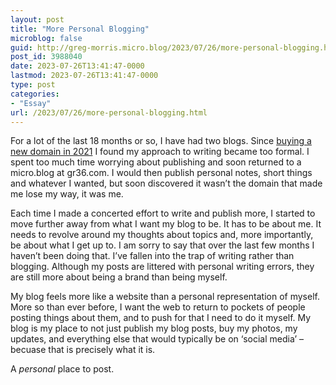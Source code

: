 ```yaml
---
layout: post
title: "More Personal Blogging"
microblog: false
guid: http://greg-morris.micro.blog/2023/07/26/more-personal-blogging.html
post_id: 3988040
date: 2023-07-26T13:41:47-0000
lastmod: 2023-07-26T13:41:47-0000
type: post
categories:
- "Essay"
url: /2023/07/26/more-personal-blogging.html
---
```

For a lot of the last 18 months or so, I have had two blogs. Since [buying a new domain in 2021](/2021/11/05/a-new-home.html) I found my approach to writing became too formal. I spent too much time worrying about publishing and soon returned to a micro.blog at gr36.com. I would then publish personal notes, short things and whatever I wanted, but soon discovered it wasn’t the domain that made me lose my way, it was me.

Each time I made a concerted effort to write and publish more, I started to move further away from what I want my blog to be. It has to be about me. It needs to revolve around my thoughts about topics and, more importantly, be about what I get up to. I am sorry to say that over the last few months I haven’t been doing that. I’ve fallen into the trap of writing rather than blogging. Although my posts are littered with personal writing errors, they are still more about being a brand than being myself.

My blog feels more like a website than a personal representation of myself. More so than ever before, I want the web to return to pockets of people posting things about them, and to push for that I need to do it myself. My blog is my place to not just publish my blog posts, buy my photos, my updates, and everything else that would typically be on ‘social media’ – becuase that is precisely what it is.

A *personal* place to post.
